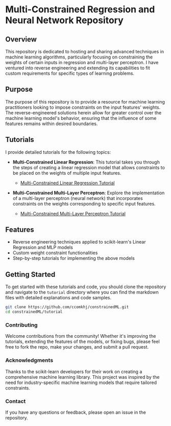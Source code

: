 # Multi-Constrained Regression and Neural Network Repository

## Overview

This repository is dedicated to hosting and sharing advanced techniques in machine learning algorithms, particularly focusing on constraining the weights of certain inputs in regression and multi-layer perceptron. I have ventured into reverse engineering and extending its capabilities to fit custom requirements for specific types of learning problems.

## Purpose

The purpose of this repository is to provide a resource for machine learning practitioners looking to impose constraints on the input features' weights. The reverse-engineered solutions herein allow for greater control over the machine learning model's behavior, ensuring that the influence of some features remains within desired boundaries.

## Tutorials

I provide detailed tutorials for the following topics:

- **Multi-Constrained Linear Regression**: This tutorial takes you through the steps of creating a linear regression model that allows constraints to be placed on the weights of multiple input features.
  - [Multi-Constrained Linear Regression Tutorial](tutorial/MultiConstrainedLinearRegression.md)

- **Multi-Constrained Multi-Layer Perceptron**: Explore the implementation of a multi-layer perceptron (neural network) that incorporates constraints on the weights corresponding to specific input features.
  - [Multi-Constrained Multi-Layer Perceptron Tutorial](tutorial/MultiConstrainedMultiLayerPerceptron.md)

## Features

- Reverse engineering techniques applied to scikit-learn's Linear Regression and MLP models
- Custom weight constraint functionalities
- Step-by-step tutorials for implementing the above models

## Getting Started

To get started with these tutorials and code, you should clone the repository and navigate to the `tutorial` directory where you can find the markdown files with detailed explanations and code samples.

```bash
git clone https://github.com/ccomkhj/constrainedML.git
cd constrainedML/tutorial
```
### Contributing
Welcome contributions from the community! Whether it's improving the tutorials, extending the features of the models, or fixing bugs, please feel free to fork the repo, make your changes, and submit a pull request.

### Acknowledgments
Thanks to the scikit-learn developers for their work on creating a comprehensive machine learning library.
This project was inspired by the need for industry-specific machine learning models that require tailored constraints.

### Contact
If you have any questions or feedback, please open an issue in the repository.
